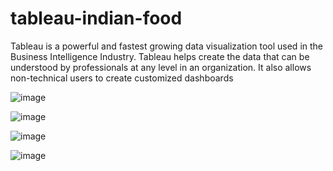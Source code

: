 # tableau-indian-food
Tableau is a powerful and fastest growing data visualization tool used in the Business Intelligence Industry. Tableau helps create the data that can be understood by professionals at any level in an organization. It also allows non-technical users to create customized dashboards

![image](https://user-images.githubusercontent.com/47324169/120883449-dde1f100-c5fa-11eb-9e86-d957a742cc2a.png)

![image](https://user-images.githubusercontent.com/47324169/120883458-eb977680-c5fa-11eb-8c70-2465bebda680.png)

![image](https://user-images.githubusercontent.com/47324169/120883468-04079100-c5fb-11eb-847b-3c2ee2e6234a.png)

![image](https://user-images.githubusercontent.com/47324169/120883498-3adda700-c5fb-11eb-8702-0154dd01a4e4.png)


